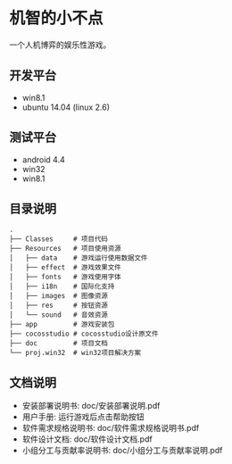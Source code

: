 机智的小不点
==

一个人机博弈的娱乐性游戏。 

开发平台
--

* win8.1 
* ubuntu 14.04 (linux 2.6) 

测试平台
--

* android 4.4 
* win32 
* win8.1 

目录说明
--

	.
	├── Classes     # 项目代码 
	├── Resources   # 项目使用资源 
	│   ├── data    # 游戏运行使用数据文件 
	│   ├── effect  # 游戏效果文件 
	│   ├── fonts   # 游戏使用字体 
	│   ├── i18n    # 国际化支持 
	│   ├── images  # 图像资源 
	│   ├── res     # 按钮资源 
	│   └── sound   # 音效资源 
	├── app         # 游戏安装包 
	├── cocosstudio # cocosstudio设计原文件 
	├── doc	        # 项目文档 
	└── proj.win32  # win32项目解决方案 

文档说明
--

* 安装部署说明书: doc/安装部署说明.pdf 
* 用户手册: 运行游戏后点击帮助按钮 
* 软件需求规格说明书: doc/软件需求规格说明书.pdf 
* 软件设计文档: doc/软件设计文档.pdf 
* 小组分工与贡献率说明书: doc/小组分工与贡献率说明.pdf 

